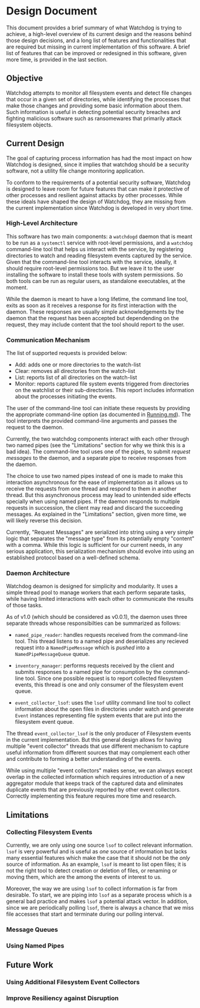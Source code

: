 # Design Document

This document provides a brief summary of what Watchdog is trying to achieve,
a high-level overview of its current design and the reasons behind those
design decisions, and a long list of features and functionalities that are
required but missing in current implementation of this software. A brief
list of features that can be improved or redesigned in this software, given
more time, is provided in the last section.

## Objective

Watchdog attempts to monitor all filesystem events and detect file changes
that occur in a given set of directories, while identifying the processes
that make those changes and providing some basic information about them.
Such information is useful in detecting potential security breaches and
fighting malicious software such as ransomewares that primarily attack
filesystem objects.

## Current Design

The goal of capturing process information has had the most impact on how
Watchdog is designed, since it implies that watchdog should be a security software, not a utility file change monitoring application.

To conform to the requirements of a potential security software, Watchdog
is designed to leave room for future features that can make it protective
of other processes and resilient against attacks by other processes.
While these ideals have shaped the design of Watchdog, they are missing
from the current implementation since Watchdog is developed in very short
time.

### High-Level Architecture

This software has two main components: a `watchdogd` daemon that is meant
to be run as a `systemctl` service with root-level permissions, and a
`watchdog` command-line tool that helps us interact with the service, by
registering directories to watch and reading filesystem events captured by
the service.
Given that the command-line tool interacts with the service, ideally, it
should require root-level permissions too. But we leave it to the user
installing the software to install these tools with system permissions.
So both tools can be run as regular users, as standalone executables, at
the moment.

While the daemon is meant to have a long lifetime, the command line tool,
exits as soon as it receives a response for its first interaction with the
daemon. These responses are usually simple acknowledgements by the daemon
that the request has been accepted but dependending on the request, they
may include content that the tool should report to the user.

### Communication Mechanism

The list of supported requests is provided below:

* Add: adds one or more directories to the watch-list
* Clear: removes all directories from the watch-list
* List: reports list of all directories on the watch-list
* Monitor: reports captured file system events triggered from directories
  on the watchlist or their sub-directories. This report includes information
  about the processes initiating the events.

The user of the command-line tool can initiate these requests by providing
the appropriate command-line option (as documented in [Running.md]). The
tool interprets the provided command-line arguments and passes the request
to the daemon.

Currently, the two watchdog components interact with each other through
two named pipes (see the "Limitations" section for why we think this is
a bad idea).
The command-line tool uses one of the pipes, to submit *request messages* to
the daemon, and a separate pipe to receive responses from the daemon.

The choice to use two named pipes instead of one is made to make this
interaction asynchronous for the ease of implementation as it allows us to
receive the requests from one thread and respond to them in another thread.
But this asynchronous process may lead to unintended side effects specially
when using named pipes. If the daemon responds to multiple requests in
succession, the client may read and discard the succeeding messages.
As explained in the "Limitations" section, given more time, we will
likely reverse this decision.

Currently, "Request Messages" are serialized into string using a very simple
logic that separates the "message type" from its potentially empty "content"
with a comma. While this logic is sufficient for our current needs, in any
serious application, this serialization mechanism should evolve into using
an established protocol based on a well-defined schema.

### Daemon Architecture

Watchdog deamon is designed for simplicity and modularity. It uses a simple
thread pool to manage workers that each perform separate tasks, while having
limited interactions with each other to communicate the results of those
tasks.

As of v1.0 (which should be considered as v0.0.1), the daemon uses three
separate threads whose responsibilties can be summarized as follows:

* `named_pipe_reader`: handles requests received from the command-line tool.
  This thread listens to a named pipe and deserializes any recieved request
  into a `NamedPipeMessage` which is *pushed* into a `NamedPipeMessageQueue`
  queue.

* `inventory_manager`: performs requests received by the client and submits
  responses to a named pipe for consumption by the command-line tool. Since
  one possible request is to report collected filesystem events, this thread
  is one and only consumer of the filesystem event queue.

* `event_collector_lsof`: uses the `lsof` utility command line tool to collect
  information about the open files in directories under watch and generate
  `Event` instances representing file system events that are put into the
  filesystem event queue.

The thread `event_collector_lsof` is the only producer of Filesystem events
in the current implementation. But this general design allows for having
multiple "event collector" threads that use different mechanism to capture
useful information from different sources that may complement each other
and contribute to forming a better understanding of the events.

While using multiple "event collectors" makes sense, we can always except
overlap in the collected information which requires introduction of a new
aggregator module that keeps track of the captured data and eliminates
duplicate events that are previously reported by other event collectors.
Correctly implementing this feature requires more time and research.

## Limitations

### Collecting Filesystem Events

Currently, we are only using one source `lsof` to collect relevant information.
`lsof` is very powerful and is useful as *one* source of information but
lacks many essential features which make the case that it should not be
the *only* source of information. As an example, `lsof` is meant to list
open files; it is not the right tool to detect creation or deletion of files,
or renaming or moving them, which are the among the events of interest to us.

Moreover, the way we are using `lsof` to collect information is far from
desirable. To start, we are piping into `lsof` as a separate process which
is a general bad practice and makes `lsof` a potential attack vector.
In addition, since we are periodically polling `lsof`, there is always
a chance that we miss file accesses that start and terminate during our
polling interval.

### Message Queues

### Using Named Pipes

## Future Work

### Using Additional Filesystem Event Collectors

### Improve Resiliency against Disruption

[Running.md]: ./Running.md